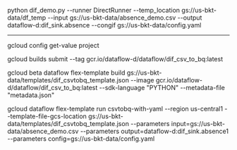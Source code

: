 python dif_demo.py --runner DirectRunner --temp_location gs://us-bkt-data/df_temp --input gs://us-bkt-data/absence_demo.csv --output dataflow-d:dif_sink.absence --congif gs://us-bkt-data/config.yaml


------------------------------------
gcloud config get-value project


gcloud builds submit --tag gcr.io/dataflow-d/dataflow/dif_csv_to_bq:latest

gcloud beta dataflow flex-template build gs://us-bkt-data/templates/dif_csvtobq_template.json --image gcr.io/dataflow-d/dataflow/dif_csv_to_bq:latest --sdk-language "PYTHON" --metadata-file "metadata.json"

gcloud dataflow flex-template run csvtobq-with-yaml --region us-central1 --template-file-gcs-location gs://us-bkt-data/templates/dif_csvtobq_template.json --parameters input=gs://us-bkt-data/absence_demo.csv --parameters output=dataflow-d:dif_sink.absence1 --parameters config=gs://us-bkt-data/config.yaml